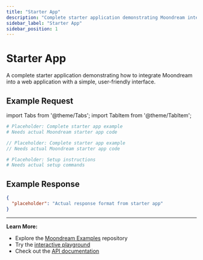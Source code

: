 ```yaml
---
title: "Starter App"
description: "Complete starter application demonstrating Moondream integration with a simple web interface."
sidebar_label: "Starter App"
sidebar_position: 1
---
```


# Starter App

A complete starter application demonstrating how to integrate Moondream into a web application with a simple, user-friendly interface.

## Example Request

import Tabs from '@theme/Tabs';
import TabItem from '@theme/TabItem';

<Tabs>
  <TabItem value="py" label="Python" default>
  
```python
# Placeholder: Complete starter app example
# Needs actual Moondream starter app code
```

  </TabItem>
  <TabItem value="js" label="JavaScript">
  
```javascript
// Placeholder: Complete starter app example
// Needs actual Moondream starter app code
```

  </TabItem>
  <TabItem value="sh" label="Setup">
  
```bash
# Placeholder: Setup instructions
# Needs actual setup commands
```

  </TabItem>
</Tabs>

## Example Response

```json
{
  "placeholder": "Actual response format from starter app"
}
```

---

**Learn More:**
- Explore the [Moondream Examples](https://github.com/m87-labs/moondream-examples) repository
- Try the [interactive playground](https://moondream.ai/c/playground)
- Check out the [API documentation](https://moondream.ai/c/docs/advanced/api)
